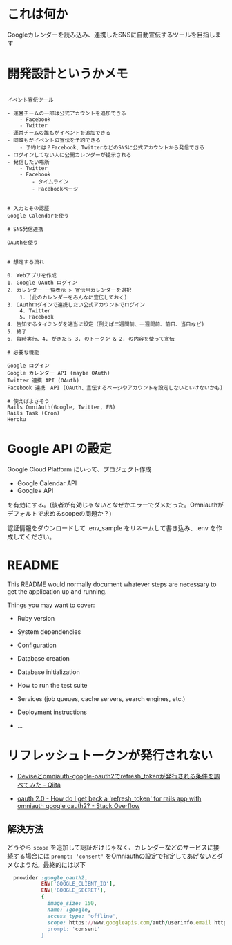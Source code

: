 # これは何か

Googleカレンダーを読み込み、連携したSNSに自動宣伝するツールを目指します

# 開発設計というかメモ

```

イベント宣伝ツール

- 運営チームの一部は公式アカウントを追加できる
	- Facebook
	- Twitter
- 運営チームの誰もがイベントを追加できる
- 同誰もがイベントの宣伝を予約できる
	- 予約とは？Facebook、TwitterなどのSNSに公式アカウントから発信できる
- ログインしてない人に公開カレンダーが提示される
- 発信したい場所
	- Twitter
	- Facebook
		- タイムライン
		- Facebookページ


# 入力とその認証
Google Calendarを使う

# SNS発信連携

OAuthを使う


# 想定する流れ

0. Webアプリを作成
1. Google OAuth ログイン
2. カレンダー 一覧表示 > 宣伝用カレンダーを選択
	1. (此のカレンダーをみんなに宣伝しておく)
3. OAuthログインで連携したい公式アカウントでログイン
	4. Twitter
	5. Facebook
4. 告知するタイミングを適当に設定（例えば二週間前、一週間前、前日、当日など)
5. 終了
6. 毎時実行、4. がきたら 3. のトークン & 2. の内容を使って宣伝

# 必要な機能

Google ログイン
Google カレンダー API (maybe OAuth)
Twitter 連携 API (OAuth)
Facebook 連携　API (OAuth、宣伝するページやアカウントを設定しないといけないかも)

# 使えばよさそう
Rails OmniAuth(Google, Twitter, FB)
Rails Task (Cron)
Heroku

```



# Google API の設定

Google Cloud Platform にいって、プロジェクト作成

- Google Calendar API
- Google+ API

を有効にする。(後者が有効じゃないとなぜかエラーでダメだった。Omniauthがデフォルトで求めるscopeの問題か？)

認証情報をダウンロードして .env_sample をリネームして書き込み、.env を作成してください。


# README

This README would normally document whatever steps are necessary to get the
application up and running.

Things you may want to cover:

* Ruby version

* System dependencies

* Configuration

* Database creation

* Database initialization

* How to run the test suite

* Services (job queues, cache servers, search engines, etc.)

* Deployment instructions

* ...


# リフレッシュトークンが発行されない

- [Deviseとomniauth-google-oauth2でrefresh_tokenが発行される条件を調べてみた - Qiita](https://qiita.com/s-show/items/3d5f97c8253748ad0e2b)

- [oauth 2.0 - How do I get back a 'refresh_token' for rails app with omniauth google oauth2? - Stack Overflow](https://stackoverflow.com/questions/17894192/how-do-i-get-back-a-refresh-token-for-rails-app-with-omniauth-google-oauth2)

## 解決方法

どうやら `scope` を追加して認証だけじゃなく、カレンダーなどのサービスに接続する場合には `prompt: 'consent'` をOmniauthの設定で指定してあげないとダメなようだ。最終的には以下

``` ruby
  provider :google_oauth2,
           ENV['GOOGLE_CLIENT_ID'],
           ENV['GOOGLE_SECRET'],
           {
             image_size: 150,
             name: :google,
             access_type: 'offline',
             scope: https://www.googleapis.com/auth/userinfo.email https://www.googleapis.com/auth/userinfo.profile https://www.googleapis.com/auth/calendar',
             prompt: 'consent'
           }

```

